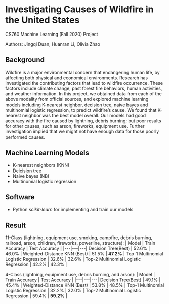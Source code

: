 # Investigating Causes of Wildfire in the United States
CS760 Machine Learning (Fall 2020) Project

Authors: Jingqi Duan, Huanran Li, Olivia Zhao

## Background
Wildfire is a major environmental concern that endangering human life, by affecting both physical
and economical environments. Research has investigated the contributing factors that lead to wildfire
occurrence. These factors include climate change, past forest fire behaviors, human activities, and weather
information. In this project, we obtained data from each of the above modality from official sources,
and explored machine learning models including K-nearest neighbor, decision tree, naive bayes and
multinomial logistic regression, to predict wildfire’s cause. We found that K-nearest neighbor was the
best model overall. Our models had good accuracy with the fire caused by lightning, debris burning; but
poor results for other causes, such as arson, fireworks, equipment use. Further investigation implied that
we might not have enough data for those poorly performed causes.

## Machine Learning Models
+ K-nearest neighbors (KNN)
+ Deicision tree
+ Naive bayes (NB)          
+ Multinomial logistic regression    

## Software
+ Python *scikit-learn* for implementing and train our models

## Result
11-Class (lightning, equipment use, smoking, campfire, debris burning, railroad, arson, children, fireworks, powerline, structure):
| Model | Train Accuracy | Test Accuracy |
|---|---|---|
Decision Tree(Best) |  52.6% | 46.0% |
Weighted-Distance KNN (Best) |  51.5% | **47.2%**  |
Top-1 Multinomial Logistic Regression |  32.6% | 32.6% |
Top-2 Multinomial Logistic Regression | 42.2% | 42.3% |

4-Class (lightning, equipment use, debris burning, and arson):
| Model | Train Accuracy | Test Accuracy |
|---|---|---|
Decision Tree(Best) |  49.1% | 45.4% |
Weighted-Distance KNN (Best) | 53.8% | 48.5% |
Top-1 Multinomial Logistic Regression | 32.2% | 32.0% |
Top-2 Multinomial Logistic Regression | 59.4% | **59.2%** |
